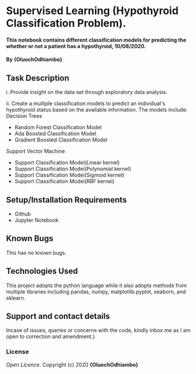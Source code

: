# Supervised Learning (Hypothyroid Classification Problem).
#### This notebook contains different classification models for predicting the whether or not a patient has a hypothyroid, 10/08/2020.
#### By **{OluochOdhiambo}**
## Task Description
i. Provide insight on the data set through exploratory data analysis.

ii. Create a multiple classification models to predict an individual's hypothyroid status based on the available information. The models include: 
Decision Trees

* Random Forest Classification Model
* Ada Boosted Classification Model 
* Gradient Boosted Classification Model

Support Vector Machine
* Support Classification Model(Linear kernel)
* Support Classification Model(Polynomial kernel)
* Support Classification Model(Sigmoid kernel)
* Support Classification Model(RBF kernel)

## Setup/Installation Requirements
* Github
* Jupyter Notebook
## Known Bugs
This has no known bugs.
## Technologies Used
This project adopts the python language while it also adopts methods from multiple libraries including pandas, numpy, matplotlib.pyplot, seaborn, and sklearn.
## Support and contact details
Incase of issues, queries or concerns with the code, kindly inbox me as I am open to correction and amendment.}
### License
*Open Licence.*
Copyright (c) 2020 **{OluochOdhiambo}**
